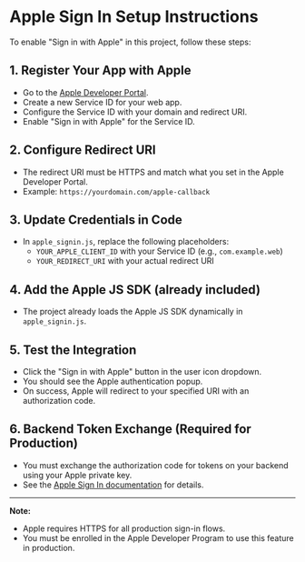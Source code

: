 # Apple Sign In Setup Instructions

To enable "Sign in with Apple" in this project, follow these steps:

## 1. Register Your App with Apple
- Go to the [Apple Developer Portal](https://developer.apple.com/account/resources/identifiers/list).
- Create a new Service ID for your web app.
- Configure the Service ID with your domain and redirect URI.
- Enable "Sign in with Apple" for the Service ID.

## 2. Configure Redirect URI
- The redirect URI must be HTTPS and match what you set in the Apple Developer Portal.
- Example: `https://yourdomain.com/apple-callback`

## 3. Update Credentials in Code
- In `apple_signin.js`, replace the following placeholders:
  - `YOUR_APPLE_CLIENT_ID` with your Service ID (e.g., `com.example.web`)
  - `YOUR_REDIRECT_URI` with your actual redirect URI

## 4. Add the Apple JS SDK (already included)
- The project already loads the Apple JS SDK dynamically in `apple_signin.js`.

## 5. Test the Integration
- Click the "Sign in with Apple" button in the user icon dropdown.
- You should see the Apple authentication popup.
- On success, Apple will redirect to your specified URI with an authorization code.

## 6. Backend Token Exchange (Required for Production)
- You must exchange the authorization code for tokens on your backend using your Apple private key.
- See the [Apple Sign In documentation](https://developer.apple.com/documentation/sign_in_with_apple/sign_in_with_apple_js/incorporating_sign_in_with_apple_into_other_platforms) for details.

---

**Note:**
- Apple requires HTTPS for all production sign-in flows.
- You must be enrolled in the Apple Developer Program to use this feature in production.
